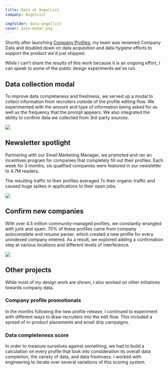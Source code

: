 ```yaml
---
title: Data at AngelList
company: AngelList

imgfolder: data-angellist
cover: data-modal.png
---
```


Shortly after launching <a href="../work/angellist-company-profiles.html">Company Profiles</a>, my team was renamed Company Data and doubled down on data acquisition and data hygiene efforts to support the product we'd just shipped.

While I can't share the results of this work because it is an ongoing effort, I can speak to some of the public design experiments we've run.

## Data collection modal
To improve data completeness and freshness, we served up a modal to collect information from recruiters outside of the profile editing flow. We experimented with the amount and type of information being asked for as well as the frequency that the prompt appears. We also integrated the ability to confirm data we collected from 3rd-party sources.

<picture>
	<source srcset="/assets/img/{{ page.imgfolder }}/data-modal.webp" type="image/webp">
	<source srcset="/assets/img/{{ page.imgfolder }}/data-modal.png" type="image/png">
  <img src="/assets/img/{{ page.imgfolder }}/data-modal.png">
</picture>

## Newsletter spotlight
Partnering with our Email Marketing Manager, we promoted and ran an incentives program for companies that completely fill out their profiles. Each week for 3 months, six qualified companies were featured in our newsletter to 4.7M readers.

The resulting traffic to their profiles averaged 7x their organic traffic and caused huge spikes in applications to their open jobs.

<picture>
	<source srcset="/assets/img/{{ page.imgfolder }}/newsletter.webp" type="image/webp">
	<source srcset="/assets/img/{{ page.imgfolder }}/newsletter.png" type="image/png">
  <img src="/assets/img/{{ page.imgfolder }}/newsletter.png">
</picture>

## Confirm new companies
With over 4.5 million community-managed profiles, we constantly wrangled with junk and spam. 70% of these profiles came from company autocomplete and resume parser, which created a new profile for every unindexed company entered. As a result, we explored adding a confirmation step at various locations and different levels of interference.

<picture>
	<source srcset="/assets/img/{{ page.imgfolder }}/resume-parser.webp" type="image/webp">
	<source srcset="/assets/img/{{ page.imgfolder }}/resume-parser.png" type="image/png">
  <img src="/assets/img/{{ page.imgfolder }}/resume-parser.png">
</picture>

## Other projects
While most of my design work are shown, I also worked on other initiatives towards company data.

### Company profile promotionals
In the months following the new profile release, I continued to experiment with different ways to draw recruiters into the edit flow. This included a spread of in-product placements and email drip campaigns.

### Data completeness score
In order to measure ourselves against something, we had to build a calculation on every profile that took into consideration its overall data completion, the variety of data, and data freshness. I worked with engineering to iterate over several variations of this scoring system.

